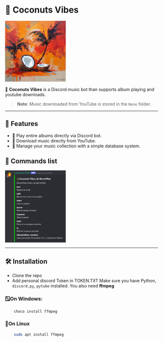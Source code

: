 # 🌴 **Coconuts Vibes** 
<img src="image/logo.png" alt="Coconuts Vibes Logo" width="200"/>  

🌴 **Coconuts Vibes**  is a Discord music bot than supports album playing and youtube downloads.
> **Note**: Music downloaded from YouTube is stored in the `None` folder.

---
## 🚀 **Features**  
- 📀 Play entire albums directly via Discord bot.  
- 🎵 Download music directly from YouTube.  
- 📂 Manage your music collection with a simple database system.  
##  📝 **Commands list**

<img src="image/command_list.png" alt="Coconuts Vibes Logo" width="200"/>  

---

## 🛠️ **Installation**
- Clone the repo
- Add personal discord Token in TOKEN.TXT
Make sure you have Python, `discord.py`, `pytube` installed.
You also need **ffmpeg** 
### 🪟**On Windows**:
```powershell
    choco install ffmpeg
```
### 🐧**On Linux** 
```bash
    sudo apt install ffmpeg
```
